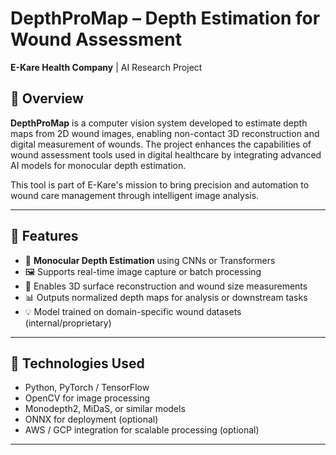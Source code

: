 # DepthProMap – Depth Estimation for Wound Assessment

**E-Kare Health Company** | AI Research Project

## 📌 Overview

**DepthProMap** is a computer vision system developed to estimate depth maps from 2D wound images, enabling non-contact 3D reconstruction and digital measurement of wounds. The project enhances the capabilities of wound assessment tools used in digital healthcare by integrating advanced AI models for monocular depth estimation.

This tool is part of E-Kare's mission to bring precision and automation to wound care management through intelligent image analysis.

---

## 🚀 Features

- 🧠 **Monocular Depth Estimation** using CNNs or Transformers
- 🖼️ Supports real-time image capture or batch processing
- 📏 Enables 3D surface reconstruction and wound size measurements
- 📊 Outputs normalized depth maps for analysis or downstream tasks
- 💡 Model trained on domain-specific wound datasets (internal/proprietary)

---

## 🔧 Technologies Used

- Python, PyTorch / TensorFlow
- OpenCV for image processing
- Monodepth2, MiDaS, or similar models
- ONNX for deployment (optional)
- AWS / GCP integration for scalable processing (optional)

---

